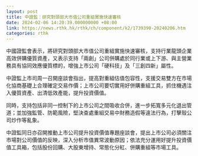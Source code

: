 ```yaml
---
layout: post
title: 中證監：研究對頭部大市值公司重組實施快速審核
date: 2024-02-06 14:20:39.000000000 +08:00
link: https://news.rthk.hk/rthk/ch/component/k2/1739390-20240206.htm
categories: rthk
---
```


中國證監會表示，將研究對頭部大市值公司重組實施快速審核，支持行業龍頭企業高效併購優質資產，又表示支持「兩創」公司併購處於同行業或上下游、與主營業務具有協同效應優質標的，增強上市公司「硬科技」及「三創四新」屬性。

中證監上市司周一召開座談會指出，提高對重組估值包容性，支援交易雙方在市場化協商基礎上合理確定交易作價；上市公司要切實用好併購重組工具，抓住機遇注入優質資產、出清低效產能，提升投資價值。

同時，支持包括非同一控制下的上市公司之間吸收合併，進一步拓寬多元化退出管道；並加強監管、防範風險，堅決查處重組交易中財務造假等違法行為，打擊殼公司炒作等亂象。

中證監同日亦召開推動上市公司提升投資價值專題座談會，提出上市公司必須關注市場對公司價值的反映，深入分析市值異常波動原因；依法充分運用好提升投資價值工具箱，包括股份回購、大股東增持、常態化分紅、併購重組等市場工具。
